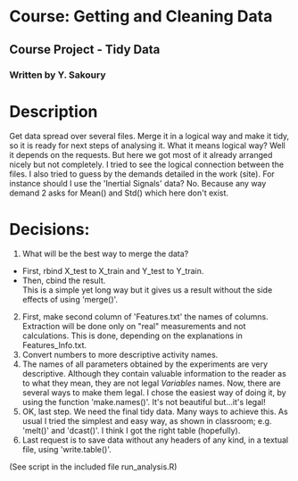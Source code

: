 # Course: Getting and Cleaning Data
## Course Project - Tidy Data
### Written by Y. Sakoury

# Description
Get data spread over several files. Merge it in a logical way and make it tidy, so it is ready for next steps of analysing it. What it means logical way? Well it depends on the requests. But here we got most of it already arranged nicely but not completely. I tried to see the logical connection between the files. I also tried to guess by the demands detailed in the work (site). For instance should I use the 'Inertial Signals' data? No. Because any way demand 2 asks for Mean() and Std() which here don't exist.

# Decisions:
1. What will be the best way to merge the data?
  + First, rbind X_test to X_train and Y_test to Y_train.
  + Then, cbind the result.  
This is a simple yet long way but it gives us a result without the side effects of using 'merge()'. 
2. First, make second column of 'Features.txt' the names of columns. Extraction will be done only on "real" measurements and not calculations. This is done, depending on the explanations in Features_Info.txt.
3. Convert numbers to more descriptive activity names.
4. The names of all parameters obtained by the experiments are very descriptive. Although they contain valuable information to the reader as to what they mean, they are not legal *Variables* names. Now, there are several ways to make them legal. I chose the easiest way of doing it, by using the function 'make.names()'. It's not beautiful but...it's legal!
5. OK, last step. We need the final tidy data. Many ways to achieve this. As usual I tried the simplest and easy way, as shown in classroom; e.g. 'melt()' and 'dcast()'. I think I got the right table (hopefully).
6. Last request is to save data without any headers of any kind, in a textual file, using 'write.table()'.

(See script in the included file run_analysis.R)
